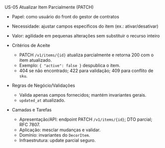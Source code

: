 US-05 Atualizar Item Parcialmente (PATCH)

- Papel: como usuário do front do gestor de contratos
- Necessidade: ajustar campos específicos do item (ex.: ativar/desativar)
- Valor: agilidade em pequenas alterações sem substituir o recurso inteiro

- Critérios de Aceite
  - PATCH `/v1/items/{id}` atualiza parcialmente e retorna 200 com o item atualizado.
  - Exemplo: `{ "active": false }` despublica o item.
  - 404 se não encontrado; 422 para validação; 409 para conflito de `sku`.

- Regras de Negócio/Validações
  - Valida apenas campos fornecidos; mantém invariantes gerais.
  - `updated_at` atualizado.

- Camadas e Tarefas
  - Apresentação/API: endpoint PATCH `/v1/items/{id}`; DTO parcial; RFC 7807.
  - Aplicação: mesclar mudanças e validar.
  - Domínio: invariantes do `DecorItem`.
  - Infraestrutura: update parcial seguro.

